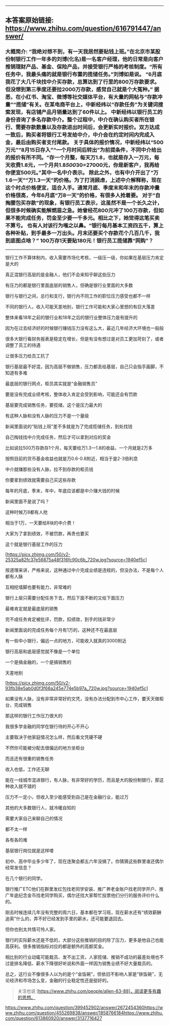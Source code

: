 ----------------------------------------
## 本答案原始链接: https://www.zhihu.com/question/616791447/answer/
### 大概简介: “我绝对想不到，有一天我居然要贴钱上班。”在北京市某股份制银行工作一年多的刘博(化名)是一名客户经理，他的日常是向客户推销理财产品、基金、保险产品，并接受银行严格的考核制度。“所有任务中，我最头痛的就是银行布置的揽储任务。”刘博如是说。 “6月底我花了大几千块找中介买存款，总算达到了行里的800万存款要求。但没想到第三季度还要拉2000万存款，感觉自己就是个大冤种。” 据悉，在小红书、淘宝、微博等社交媒体平台，有大量的网帖与“存款冲量”“揽储”有关。在某电商平台上，中新经纬以“存款任务”为关键词搜索发现，有店铺产品月销量达到了60件以上。 中新经纬以银行员工的身份咨询了多名存款中介。整个过程中，中介在确认购买者所在银行、需要存款数量以及存款进出时间后，会更新实时报价。双方达成一致后，购买者将银行工号发给中介，中介会在约定时间内完成入金，最后由购买者支付尾款。 关于具体的报价情况，中新经纬以“500万元”“8月15日存入”“一个月时间后转出”为前提条件，不同中介给出的报价有所不同。“存一个月整，每天万1.8，也就是存入一万元，每天收费1.8元，一个月共1.8*500*30=27000元，你是新客户，我再给你便宜500元。”其中一名中介表示。 除此之外，也有中介开出了“万1.6一天”“万1.3一天”的价格。为了打消顾虑，上述中介解释称，现在这个时点价格便宜，适合入手。通常月底、季度末和年末的存款冲量价格很高，今年6月底“万8一天”的价格，有很多人抢着要。 对于“自掏腰包买存款”的现象，有银行员工表示，这虽然不是一个长久之计，但很多时候确实能解燃眉之急。她曾经花800元冲了100万存款，但如果不能完成任务，罚金至少要一千多元。相比之下，她觉得这笔买卖不算亏。 也有人对该行为嗤之以鼻。“银行每月基本工资四五千，算上各种补贴，到手最多一万出头。月末还要买个存款花个几百几千，我到底图点啥？” 100万存1天要贴180元！银行员工揽储靠“网购”？
----------------------------------------
银行工作不算体制内，收入需要市场化考核，一级压一级，你如果在基层压力肯定是大的

真正混银行高层的是金融人，他们不会来知乎聊这些压力

有压力的都是银行里面底层的销售人，但确是银行业里面的大多数

银行与银行之间，总行和支行，银行内不同工作的职位压力感受也都不一样

不同的银行人，收入可能天差地别，银行工作可能和大家心里想的有巨大落差

整体来看18年之前的银行业和18年之后的银行业整体压力是有提升的

因为在过去经济好的时候银行赚钱压力没有这么大，最近几年经济大环境也一般般

很多大银行看财务报表是稳定在增长，但是有没有想过是对员工更加苛刻了，或者调整了员工的待遇

让很多压力给员工抗了




银行基层最不好混，因为高层不做销售，压力都丢给基层，自己只会指手画脚，不知道有多难

最底层的银行网点，柜员其实就是“金融销售员”

要是没有完成业绩考核，整体收入肯定会受到影响，可能还会有罚款

基层要完成销售任务，要揽储，这个是压力最大的

有这种人脉和没有人脉的压力不是一个量级

新闻里面说的“贴钱上班”差不多就是为了完成揽储任务，到处找钱

自己掏钱找中介完成任务，然后才可以拿到对应的奖金

比如说拉500万存款存1个月，每天要给万1.3—1.8的收益，一个月就是2万多

按照目前的货币基金收益也就是万0.6-0.8附近，相当于是2-3倍利息

中介就赚那些没有人脉，拉不到存款的柜员钱

你要拿到绩效就需要自己买这些存款

每年的月底，季末，年中，年底应该都是中介赚大钱的时候

新闻里面不是说了吗？

这种时候万8都有人抢

相当于1万，一天要给8块的中介费！

大家为了拿到绩效，不被罚款，再贵也要买

这个就是银行基层工作的压力

[https://picx.zhimg.com/50/v2-25325a82fc37e56875a48f316fc90c6b_720w.jpg?source=1940ef5c]

按道理来讲，严格来说，这种通过中介完成业绩是违规的，但没办法，不是每个人都有人脉

互相挖墙脚也要有能力，非常难的

银行上层只需要分配任务下去，然后下面不断的又给下面压力

最难肯定就是最底层的销售

完不成任务肯定被批评，罚款，扣绩效，到手的钱非常少

新闻里面说的完成任务每个月有1万的，这种还不在最底层

有一些中小银行，偏远一点的地方，可能收入就真的3000附近

银行高层和底层感觉就不像是一个单位

一个是搞金融的，一个是搞销售的

天差地别

[https://picx.zhimg.com/50/v2-93fb38e5ab0d0f3f68a245e774e5b97a_720w.jpg?source=1940ef5c]

如果没有人脉，没有非常非常好的文凭，没有办法分配到市中心工作，要天天做柜台，完成销售

那这样的银行工作压力很大的

我很多学金融的同学在银行待的开心不开心

主要取决于他家庭情况怎么样，然后看文凭硬不硬

不然你可能被分配去很偏远的地方坐柜台

而且还有很重的销售任务

收入也低，工作还无聊




能在一线城市混进银行，有人脉，有非常好的学历，而且是大的股份制银行，那这种收入就不错的

压力不一定小，但收入至少能感受到自己是在金融行业，能过万

其他的大多数银行人，就冷暖自知的

需要大家自己来聊自己的情况

都不太一样

各有各的难

基层银行岗位就是这样喽

初中、高中毕业多少年了，现在连聚会都五六年没搞了。你猜猜这些群里谁还偶尔经常发信息？

在几个银行的同学。

银行推广ETC他们在群里发红包找老同学安装、推广养老金账户找老同学开户、推广年底纪念金币找老同学购买，偶尔还找大家帮忙投票他们分行的服务评价什么的。

刚去时候连续几年没有完整的周六日，基本都在学习班，现在薪水还有“绩效薪酬追索”什么的，弄不好已经发到手里的薪水，还可能要退回去。

但你也别太共情可怜人家。

银行的实际薪水还是不低的，大部分这些推销的目的除了压力，更多是他自己也能高获利。很多推销指标对应的都是额外的高额奖金。

相比别的行业动辄可能裁员、发不出工资，人家揽储、推销不成功的最差处境也不过是排名降低、薪水下降很好听说和外面一样因为销售业绩不好大量裁员的。

总之，这行业不像很多人以为的是个“金饭碗”，但依旧不影响人家是“铁饭碗”，无论经济和市场怎么变，金融的行业稳定性还是挺好的。

> 关注也说 [https://www.zhihu.com/people/allen-63-88]，阅读更多有趣的思想。

https://www.zhihu.com/question/399452902/answer/2672454360https://www.zhihu.com/question/455269838/answer/1858766184https://www.zhihu.com/question/613860920/answer/3137716427

